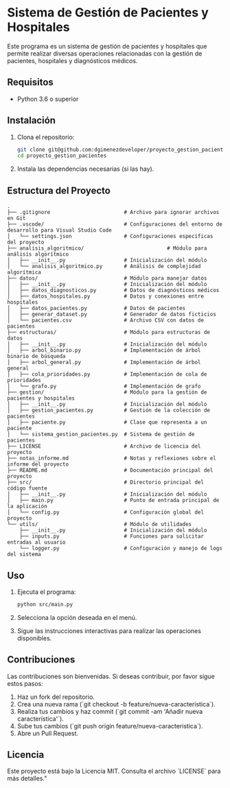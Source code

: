 # Sistema de Gestión de Pacientes y Hospitales

Este programa es un sistema de gestión de pacientes y hospitales que permite realizar diversas operaciones relacionadas con la gestión de pacientes, hospitales y diagnósticos médicos.

## Requisitos

- Python 3.6 o superior

## Instalación

1. Clona el repositorio:
    ```sh
    git clone git@github.com:dgimenezdeveloper/proyecto_gestion_pacientes.git
    cd proyecto_gestion_pacientes
    ```

2. Instala las dependencias necesarias (si las hay).

## Estructura del Proyecto

```
.
├── .gitignore                        # Archivo para ignorar archivos en Git
├── .vscode/                          # Configuraciones del entorno de desarrollo para Visual Studio Code
│   └── settings.json                 # Configuraciones específicas del proyecto
├── analisis_algoritmico/                           # Módulo para análisis algorítmico
│   ├── __init__.py                   # Inicialización del módulo
│   └── analisis_algoritmico.py       # Análisis de complejidad algorítmica
├── datos/                            # Módulo para manejar datos
│   ├── __init__.py                   # Inicialización del módulo
│   ├── datos_diagnosticos.py         # Datos de diagnósticos médicos
│   ├── datos_hospitales.py           # Datos y conexiones entre hospitales
│   ├── datos_pacientes.py            # Datos de pacientes
│   ├── generar_dataset.py            # Generador de datos ficticios
│   └── pacientes.csv                 # Archivo CSV con datos de pacientes
├── estructuras/                      # Módulo para estructuras de datos
│   ├── __init__.py                   # Inicialización del módulo
│   ├── arbol_binario.py              # Implementación de árbol binario de búsqueda
│   ├── arbol_general.py              # Implementación de árbol general
│   ├── cola_prioridades.py           # Implementación de cola de prioridades
│   └── grafo.py                      # Implementación de grafo
├── gestion/                          # Módulo para la gestión de pacientes y hospitales
│   ├── __init__.py                   # Inicialización del módulo
│   ├── gestion_pacientes.py          # Gestión de la colección de pacientes
│   ├── paciente.py                   # Clase que representa a un paciente
│   └── sistema_gestion_pacientes.py  # Sistema de gestión de pacientes
├── LICENSE                           # Archivo de licencia del proyecto
├── notas_informe.md                  # Notas y reflexiones sobre el informe del proyecto
├── README.md                         # Documentación principal del proyecto
├── src/                              # Directorio principal del código fuente
│   ├── __init__.py                   # Inicialización del módulo
│   ├── main.py                       # Punto de entrada principal de la aplicación
│   └── config.py                     # Configuración global del proyecto
└── utils/                            # Módulo de utilidades
    ├── __init__.py                   # Inicialización del módulo
    ├── inputs.py                     # Funciones para solicitar entradas al usuario
    └── logger.py                     # Configuración y manejo de logs del sistema
```

## Uso
1. Ejecuta el programa:
    ```bash
    python src/main.py
    ```

2. Selecciona la opción deseada en el menú.

3. Sigue las instrucciones interactivas para realizar las operaciones disponibles.

## Contribuciones
Las contribuciones son bienvenidas. Si deseas contribuir, por favor sigue estos pasos:
1. Haz un fork del repositorio.
2. Crea una nueva rama (\`git checkout -b feature/nueva-caracteristica\`).
3. Realiza tus cambios y haz commit (\`git commit -am 'Añadir nueva característica'\`).
4. Sube tus cambios (\`git push origin feature/nueva-caracteristica\`).
5. Abre un Pull Request.

## Licencia
Este proyecto está bajo la Licencia MIT. Consulta el archivo \`LICENSE\` para más detalles."
